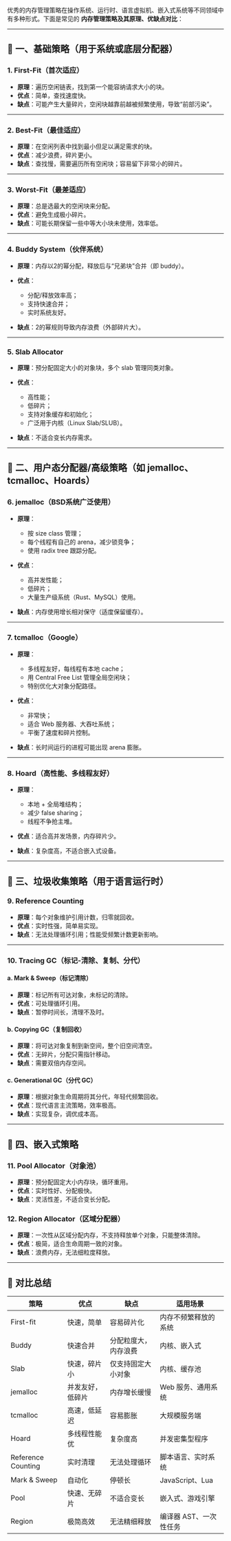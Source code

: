 优秀的内存管理策略在操作系统、运行时、语言虚拟机、嵌入式系统等不同领域中有多种形式。下面是常见的 **内存管理策略及其原理、优缺点对比**：

---

## 🧠 一、基础策略（用于系统或底层分配器）

### 1. **First-Fit（首次适应）**

* **原理**：遍历空闲链表，找到第一个能容纳请求大小的块。
* **优点**：简单，查找速度快。
* **缺点**：可能产生大量碎片，空闲块越靠前越被频繁使用，导致“前部污染”。

---

### 2. **Best-Fit（最佳适应）**

* **原理**：在空闲列表中找到最小但足以满足需求的块。
* **优点**：减少浪费，碎片更小。
* **缺点**：查找慢，需要遍历所有空闲块；容易留下非常小的碎片。

---

### 3. **Worst-Fit（最差适应）**

* **原理**：总是选最大的空闲块来分配。
* **优点**：避免生成极小碎片。
* **缺点**：可能长期保留一些中等大小块未使用，效率低。

---

### 4. **Buddy System（伙伴系统）**

* **原理**：内存以2的幂分配，释放后与“兄弟块”合并（即 buddy）。
* **优点**：

  * 分配/释放效率高；
  * 支持快速合并；
  * 实时系统友好。
* **缺点**：2的幂规则导致内存浪费（外部碎片大）。

---

### 5. **Slab Allocator**

* **原理**：预分配固定大小的对象块，多个 slab 管理同类对象。
* **优点**：

  * 高性能；
  * 低碎片；
  * 支持对象缓存和初始化；
  * 广泛用于内核（Linux Slab/SLUB）。
* **缺点**：不适合变长内存需求。

---

## 🚀 二、用户态分配器/高级策略（如 jemalloc、tcmalloc、Hoards）

### 6. **jemalloc（BSD系统广泛使用）**

* **原理**：

  * 按 size class 管理；
  * 每个线程有自己的 arena，减少锁竞争；
  * 使用 radix tree 跟踪分配。
* **优点**：

  * 高并发性能；
  * 低碎片；
  * 大量生产级系统（Rust、MySQL）使用。
* **缺点**：内存使用增长相对保守（适度保留缓存）。

---

### 7. **tcmalloc（Google）**

* **原理**：

  * 多线程友好，每线程有本地 cache；
  * 用 Central Free List 管理全局空闲块；
  * 特别优化大对象分配路径。
* **优点**：

  * 非常快；
  * 适合 Web 服务器、大吞吐系统；
  * 平衡了速度和碎片控制。
* **缺点**：长时间运行的进程可能出现 arena 膨胀。

---

### 8. **Hoard（高性能、多线程友好）**

* **原理**：

  * 本地 + 全局堆结构；
  * 减少 false sharing；
  * 线程不争抢主堆。
* **优点**：适合高并发场景，内存碎片少。
* **缺点**：复杂度高，不适合嵌入式设备。

---

## 🧹 三、垃圾收集策略（用于语言运行时）

### 9. **Reference Counting**

* **原理**：每个对象维护引用计数，归零就回收。
* **优点**：实时性强，简单易实现。
* **缺点**：无法处理循环引用；性能受频繁计数更新影响。

---

### 10. **Tracing GC（标记-清除、复制、分代）**

#### a. **Mark & Sweep（标记清除）**

* **原理**：标记所有可达对象，未标记的清除。
* **优点**：可处理循环引用。
* **缺点**：暂停时间长，清理不及时。

#### b. **Copying GC（复制回收）**

* **原理**：将可达对象复制到新空间，整个旧空间清空。
* **优点**：无碎片，分配只需指针移动。
* **缺点**：需要双倍内存空间。

#### c. **Generational GC（分代 GC）**

* **原理**：根据对象生命周期将其分代，年轻代频繁回收。
* **优点**：现代语言主流策略，效率极高。
* **缺点**：实现复杂，调优成本高。

---

## 📱 四、嵌入式策略

### 11. **Pool Allocator（对象池）**

* **原理**：预分配固定大小内存块，循环重用。
* **优点**：实时性好、分配极快。
* **缺点**：灵活性差，不适合变长分配。

### 12. **Region Allocator（区域分配器）**

* **原理**：一次性从区域分配内存，不支持释放单个对象，只能整体清除。
* **优点**：极简，适合生命周期一致的对象。
* **缺点**：浪费内存，无法细粒度释放。

---

## 🧾 对比总结

| 策略               | 优点             | 缺点                 | 适用场景               |
| ------------------ | ---------------- | -------------------- | ---------------------- |
| First-fit          | 快速，简单       | 容易碎片化           | 内存不频繁释放的系统   |
| Buddy              | 快速合并         | 分配粒度大，内存浪费 | 内核、嵌入式           |
| Slab               | 快速，碎片小     | 仅支持固定大小对象   | 内核、缓存池           |
| jemalloc           | 并发友好，低碎片 | 内存增长缓慢         | Web 服务、通用系统     |
| tcmalloc           | 高速，低延迟     | 容易膨胀             | 大规模服务端           |
| Hoard              | 多线程性能优     | 复杂度高             | 并发密集型程序         |
| Reference Counting | 实时清理         | 无法处理循环         | 脚本语言、实时系统     |
| Mark & Sweep       | 自动化           | 停顿长               | JavaScript、Lua        |
| Pool               | 快速、无碎片     | 不适合变长           | 嵌入式、游戏引擎       |
| Region             | 极简高效         | 无法精细释放         | 编译器 AST、一次性任务 |

